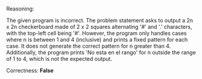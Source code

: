 Reasoning:

The given program is incorrect. The problem statement asks to output a 2n x 2n checkerboard made of 2 x 2 squares alternating '#' and '.' characters, with the top-left cell being '#'. However, the program only handles cases where n is between 1 and 4 (inclusive) and prints a fixed pattern for each case. It does not generate the correct pattern for n greater than 4. Additionally, the program prints 'No esta en el rango' for n outside the range of 1 to 4, which is not the expected output.

Correctness: **False**